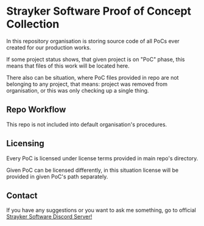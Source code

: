 # Strayker Software Proof of Concept Collection

In this repository organisation is storing source code of all PoCs ever created for our production works.

If some project status shows, that given project is on "PoC" phase, this means that files of this work will be located here.

There also can be situation, where PoC files provided in repo are not belonging to any project, that means: project was removed from organisation, or this was only checking up a single thing.

## Repo Workflow

This repo is not included into default organisation's procedures.

## Licensing

Every PoC is licensed under license terms provided in main repo's directory.

Given PoC can be licensed differently, in this situation license will be provided in given PoC's path separately.

## Contact

If you have any suggestions or you want to ask me something, go to official [Strayker Software Discord Server!](https://discord.gg/ytdkCVD)
